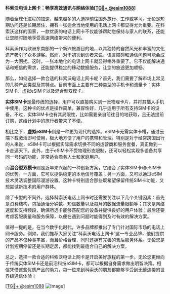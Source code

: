 **科索沃电话上网卡：畅享高效通讯与网络体验[[TG💪+ @esim1088](https://t.me/s/esim1088)]**

随着全球化进程的加速，越来越多的人选择前往国外旅行、工作或学习。无论是短期访问还是长期居住，拥有一张适合当地使用的电话上网卡都显得尤为重要。在科索沃这样的国家，一款优质的电话上网卡不仅能够帮助您保持与家人的联系，还能让您随时随地享受高速网络带来的便利。

科索沃作为欧洲东南部的一个新兴旅游目的地，以其独特的自然风光和丰富的文化遗产吸引了众多游客。然而，对于初次到访者来说，语言障碍和通信问题可能会成为一大困扰。这时，一张本地化的电话上网卡就显得格外重要了。它不仅能解决通话和短信的需求，还能提供稳定的移动数据服务，让您的旅途更加顺畅。

那么，如何选择一款合适的科索沃电话上网卡呢？首先，我们需要了解市场上常见的几种产品类型及其特点。目前市面上主要有三种类型的手机卡和流量卡：实体SIM卡、虚拟eSIM卡以及混合型双模卡。

**实体SIM卡**是最传统的选择，用户可以直接购买到一张物理卡片，并将其插入手机中使用。这种卡的优点是操作简单，兼容性好，几乎适用于所有支持SIM卡的设备。不过，实体SIM卡也有其局限性，比如需要亲自前往目的地获取，且无法提前订购，这给计划中的旅行者带来了不便。

相比之下，**虚拟eSIM卡**则是一种更为现代的选择。eSIM卡无需实体卡槽，通过云端下载激活即可使用，极大地方便了用户的携带和管理。特别是对于经常跨国出行的人来说，eSIM卡可以根据实际需求切换不同的运营商和服务套餐，真正做到一卡走遍天下。此外，由于eSIM卡不受物理形态限制，还可以轻松实现多设备共享同一号码的功能，非常适合商务人士和家庭用户。

而**混合型双模卡**则是近年来兴起的一种创新方案，它结合了实体SIM卡和eSIM卡的优势。一方面，它可以提供稳定的本地信号覆盖；另一方面，又可以通过eSIM技术灵活调整国际漫游设置。这种卡特别适合那些既希望保留传统SIM卡功能，又想尝试新技术的用户群体。

除了卡型的不同外，选择科索沃电话上网卡时还需要关注以下几个关键因素：首先是资费结构，包括通话分钟数、短信数量以及每月的数据流量限额等；其次是网络速度和支持频段，确保所选卡能够匹配您的设备并提供良好的用户体验；最后还要考虑客服质量和服务保障，以便在遇到问题时能得到及时有效的解决方案。

值得一提的是，在当今数字化时代，许多品牌都推出了专门针对国际市场的电话上网卡服务。例如，我们推荐大家关注“科索沃电话上网卡”这一专业品牌，他们提供的产品不仅种类丰富，而且价格合理，同时还拥有完善的售后服务体系。无论您是计划短期停留还是长期定居，都能找到最适合自己的解决方案。

总之，选择一款合适的科索沃电话上网卡是开启美好旅程的第一步。无论您更倾向于传统实体SIM卡还是前沿科技eSIM卡，都可以根据自身需求做出明智决策。相信凭借这些优质产品的助力，每一位来到科索沃的朋友都能够享受到无缝连接的世界级通信体验！

[[TG💪+ @esim1088](https://t.me/s/esim1088) ![Image](https://i.postimg.cc/4NQfJmqS/Snipaste-2025-05-13-00-14-12.png)]